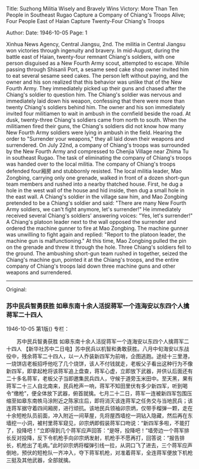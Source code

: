 Title: Suzhong Militia Wisely and Bravely Wins Victory: More Than Ten People in Southeast Rugao Capture a Company of Chiang's Troops Alive; Four People East of Haian Capture Twenty-Four Chiang's Troops

Author: 
Date: 1946-10-05
Page: 1

Xinhua News Agency, Central Jiangsu, 2nd. The militia in Central Jiangsu won victories through ingenuity and bravery. In mid-August, during the battle east of Haian, twenty-four remnant Chiang's soldiers, with one person disguised as a New Fourth Army scout, attempted to escape. While passing through Shisanli Port, a sesame seed cake shop owner invited him to eat several sesame seed cakes. The person left without paying, and the owner and his son realized that this behavior was unlike that of the New Fourth Army. They immediately picked up their guns and chased after the Chiang's soldier to question him. The Chiang's soldier was nervous and immediately laid down his weapon, confessing that there were more than twenty Chiang's soldiers behind him. The owner and his son immediately invited four militiamen to wait in ambush in the cornfield beside the road. At dusk, twenty-three Chiang's soldiers came from north to south. When the militiamen fired their guns, the Chiang's soldiers did not know how many New Fourth Army soldiers were lying in ambush in the field. Hearing the order to "Surrender your weapons," they all laid down their weapons and surrendered. On July 22nd, a company of Chiang's troops was surrounded by the New Fourth Army and compressed to Chenjia Village near Zhima Tu in southeast Rugao. The task of eliminating the company of Chiang's troops was handed over to the local militia. The company of Chiang's troops defended four厢房 and stubbornly resisted. The local militia leader, Mao Zongbing, carrying only one grenade, walked in front of a dozen short-gun team members and rushed into a nearby thatched house. First, he dug a hole in the west wall of the house and hid inside, then dug a small hole in the east wall. A Chiang's soldier in the village saw him, and Mao Zongbing pretended to be a Chiang's soldier and said: "There are many New Fourth Army soldiers, we can't fight anymore, let's surrender!" He immediately received several Chiang's soldiers' answering voices: "Yes, let's surrender!" A Chiang's platoon leader next to the wall opposed the surrender and ordered the machine gunner to fire at Mao Zongbing. The machine gunner was unwilling to fight again and replied: "Report to the platoon leader, the machine gun is malfunctioning." At this time, Mao Zongbing pulled the pin on the grenade and threw it through the hole. Three Chiang's soldiers fell to the ground. The ambushing short-gun team rushed in together, seized the Chiang's machine gun, pointed it at the Chiang's troops, and the entire company of Chiang's troops laid down three machine guns and other weapons and surrendered.



<hr /> 

Original: 


### 苏中民兵智勇获胜  如皋东南十余人活捉蒋军一个连海安以东四个人擒蒋军二十四人

1946-10-05
第1版()
专栏：

　　苏中民兵智勇获胜
    如皋东南十余人活捉蒋军一个连海安以东四个人擒蒋军二十四人
    【新华社苏中二日电】苏中民兵以机智和勇敢获胜。八月中旬海安以东战役中，残余蒋军二十四人，以一人乔装新四军为前哨，企图逃跑。途经十三里港，一烧饼店老板招呼他吃了几个烧饼，该人不付钱就走，老板父子看出这种行为不像新四军，即拿起枪将该蒋军追上盘查，蒋军心虚，立即放下武器，并供认后面还有二十多名蒋军，老板父子当即邀集民兵四人，守候于道旁玉米田中。至天黑，果有蒋军二十三人自北南来，民兵枪声一响，蒋军不知田里伏有多少新四军，听到喝令“缴枪”，便全体放下武器，俯首就擒。七月二十二日，蒋军一连被新四军包围压缩至如皋东南帙马涂附近之陈家庄后，即将消灭该连蒋军之任务交与当地民兵；该连蒋军据守着四间厢房，进行顽抗。该地民兵领袖卯宗炳，仅带手榴弹一颗，走在十余短枪队员前面，冲入附近一间草屋，先将屋西墙挖一洞钻入隐藏，然后再在东墙挖一小洞，被村里蒋军窥见，卯宗炳即假装蒋军口吻说：“新四军多啦，不能打了，投降吧！”立即得到几个蒋军应声回答：“是呀，投降吧！”墙旁边一个蒋军排长反对投降，反下令机枪手向卯宗炳发射，机枪手不愿再打，回答说：“报告排长，机枪出了毛病。”此时卯宗炳将榴弹引线一拉，从洞口飞了进去，三个蒋军应声倒地，预伏的短枪队一齐冲入，夺下蒋军机枪，对准着蒋军，全连蒋军便放下机枪三挺及其他武器，全部就擒。
